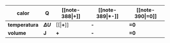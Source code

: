 | calor           | Q              | [[note-388\|+]] | [[note-389\|*-]] | [[note-390\|=0]] |
| --------------- | -------------- | --------------- | ---------------- | ---------------- |
| **temperatura** | **$\Delta U$** | [[\|**+**]]     | **-**            | **=0**           |
| **volume**      | **J**          | **+**           | **-**            | **=0**           |
